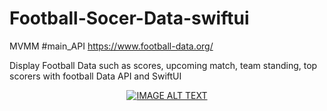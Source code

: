 # Football-Socer-Data-swiftui

MVMM
#main_API
https://www.football-data.org/

Display Football Data such as 
scores, upcoming match, 
team standing, top scorers 
with football Data API and SwiftUI


<div align="center">



  <a href="https://youtu.be/kNI4Ll85Ugk"><img src="https://yt-embed.herokuapp.com/embed?v=kNI4Ll85Ugk" alt="IMAGE ALT TEXT"></a>



</div>
